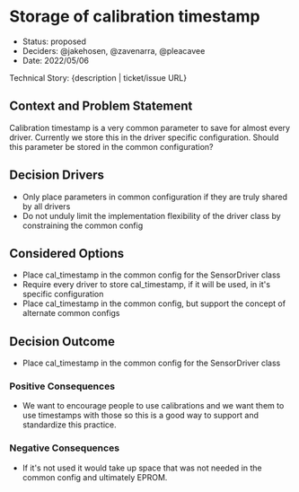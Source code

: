 # Storage of calibration timestamp

* Status: proposed
* Deciders: @jakehosen, @zavenarra, @pleacavee 
* Date: 2022/05/06

Technical Story: {description | ticket/issue URL} <!-- optional -->

## Context and Problem Statement

Calibration timestamp is a very common parameter to save for almost every driver.  Currently we store this in the driver specific configuration.  Should this parameter be stored in the common configuration?

## Decision Drivers <!-- optional -->

* Only place parameters in common configuration if they are truly shared by all drivers
* Do not unduly limit the implementation flexibility of the driver class by constraining the common config

## Considered Options

* Place cal_timestamp in the common config for the SensorDriver class
* Require every driver to store cal_timestamp, if it will be used, in it's specific configuration
* Place cal_timestamp in the common config, but support the concept of alternate common configs

## Decision Outcome

* Place cal_timestamp in the common config for the SensorDriver class

### Positive Consequences <!-- optional -->

* We want to encourage people to use calibrations and we want them to use timestamps with those so this is a good way to support and standardize this practice.

### Negative Consequences <!-- optional -->

* If it's not used it would take up space that was not needed in the common config and ultimately EPROM.
